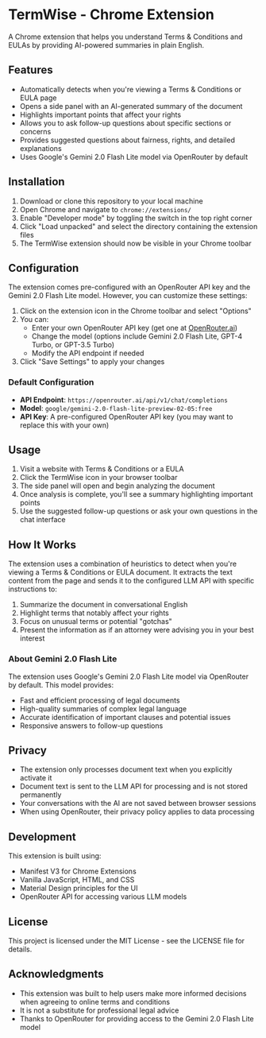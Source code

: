 # TermWise - Chrome Extension

A Chrome extension that helps you understand Terms & Conditions and EULAs by providing AI-powered summaries in plain English.

## Features

- Automatically detects when you're viewing a Terms & Conditions or EULA page
- Opens a side panel with an AI-generated summary of the document
- Highlights important points that affect your rights
- Allows you to ask follow-up questions about specific sections or concerns
- Provides suggested questions about fairness, rights, and detailed explanations
- Uses Google's Gemini 2.0 Flash Lite model via OpenRouter by default

## Installation

1. Download or clone this repository to your local machine
2. Open Chrome and navigate to `chrome://extensions/`
3. Enable "Developer mode" by toggling the switch in the top right corner
4. Click "Load unpacked" and select the directory containing the extension files
5. The TermWise extension should now be visible in your Chrome toolbar

## Configuration

The extension comes pre-configured with an OpenRouter API key and the Gemini 2.0 Flash Lite model. However, you can customize these settings:

1. Click on the extension icon in the Chrome toolbar and select "Options"
2. You can:
   - Enter your own OpenRouter API key (get one at [OpenRouter.ai](https://openrouter.ai))
   - Change the model (options include Gemini 2.0 Flash Lite, GPT-4 Turbo, or GPT-3.5 Turbo)
   - Modify the API endpoint if needed
3. Click "Save Settings" to apply your changes

### Default Configuration

- **API Endpoint**: `https://openrouter.ai/api/v1/chat/completions`
- **Model**: `google/gemini-2.0-flash-lite-preview-02-05:free`
- **API Key**: A pre-configured OpenRouter API key (you may want to replace this with your own)

## Usage

1. Visit a website with Terms & Conditions or a EULA
2. Click the TermWise icon in your browser toolbar
3. The side panel will open and begin analyzing the document
4. Once analysis is complete, you'll see a summary highlighting important points
5. Use the suggested follow-up questions or ask your own questions in the chat interface

## How It Works

The extension uses a combination of heuristics to detect when you're viewing a Terms & Conditions or EULA document. It extracts the text content from the page and sends it to the configured LLM API with specific instructions to:

1. Summarize the document in conversational English
2. Highlight terms that notably affect your rights
3. Focus on unusual terms or potential "gotchas"
4. Present the information as if an attorney were advising you in your best interest

### About Gemini 2.0 Flash Lite

The extension uses Google's Gemini 2.0 Flash Lite model via OpenRouter by default. This model provides:

- Fast and efficient processing of legal documents
- High-quality summaries of complex legal language
- Accurate identification of important clauses and potential issues
- Responsive answers to follow-up questions

## Privacy

- The extension only processes document text when you explicitly activate it
- Document text is sent to the LLM API for processing and is not stored permanently
- Your conversations with the AI are not saved between browser sessions
- When using OpenRouter, their privacy policy applies to data processing

## Development

This extension is built using:
- Manifest V3 for Chrome Extensions
- Vanilla JavaScript, HTML, and CSS
- Material Design principles for the UI
- OpenRouter API for accessing various LLM models

## License

This project is licensed under the MIT License - see the LICENSE file for details.

## Acknowledgments

- This extension was built to help users make more informed decisions when agreeing to online terms and conditions
- It is not a substitute for professional legal advice
- Thanks to OpenRouter for providing access to the Gemini 2.0 Flash Lite model 